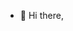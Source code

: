 - 👋 Hi there,


    <script src='https://use.fontawesome.com/releases/v5.3.1/js/all.js'></script>
  <a href="https://twitter.com/reach_krishna"><i class="fab fa-twitter icon"></i></a>
                <!--  -->
                <a href="https://t.me/hel1x3"><i class="fab fa-telegram icon"></i></a>
                <a href="https://github.com/AkshaykrishnaM"><i class="fab fa-github icon"></i></a>
                <a href="https://in.linkedin.com/in/krishnaakshay/"><i class="fab fa-linkedin icon"></i></a>
                <a href="https://www.instagram.com/_.ax5hay._/"><i class="fab fa-instagram icon"></i></a>
                <a href="https://www.facebook.com/4K5H4YKR15HN4"><i class="fab fa-facebook icon"></i></a>
                <a href="https://api.whatsapp.com/send?phone=+919995978831"><i class="fab fa-whatsapp icon"></i></a>

